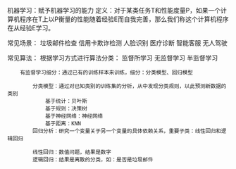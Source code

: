 机器学习：赋予机器学习的能力
定义：对于某类任务T和性能度量P，如果一个计算机程序在T上以P衡量的性能随着经验E而自我完善，那么我们称这个计算机程序在从经验E学习。

常见场景：
	垃圾邮件检查	信用卡欺诈检测	人脸识别
	医疗诊断		智能客服		无人驾驶

常见算法：
	根据学习方式进行算法分类：
		监督所学习	无监督学习	半监督学习
    
		有监督学习细分：通过已有的训练样本来训练，细分：分类模型、回归模型
			
			分类模型：通过对已知类别的训练集的分析，从中发现分类规则，以此预测新数据的类别
				基于统计：贝叶斯	
				基于规则：决策树
				基于神经网络：神经网络
				基于距离：KNN
			回归分析：研究一个变量关于另一个变量的具体依赖关系，重要子类：线性回归和逻辑回归
			
			线性回归：数值问题，结果是数字
			逻辑回归：结果是离散的分类，如：是否是垃圾邮件
			
